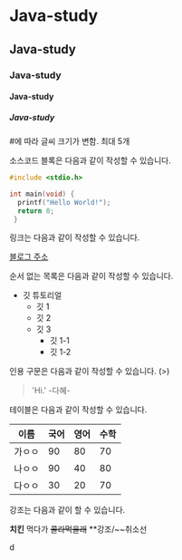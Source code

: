 # Java-study 
## Java-study
### Java-study
#### Java-study
##### Java-study
#에 따라 글씨 크기가 변함. 최대 5개

소스코드 블록은 다음과 같이 작성할 수 있습니다.

```c
#include <stdio.h>

int main(void) {
  printf("Hello World!");
  return 0;
 }
  ```
  
  
  
링크는 다음과 같이 작성할 수 있습니다.
  
 [블로그 주소](url)
  
  
  
순서 없는 목록은 다음과 같이 작성할 수 있습니다.
  
 * 깃 튜토리얼
   * 깃 1
   * 깃 2
   * 깃 3
     * 깃 1-1
     * 깃 1-2
      
      
      
인용 구문은 다음과 같이 작성할 수 있습니다. (>)

> 'Hi.' -다혜-



테이블은 다음과 같이 작성할 수 있습니다.

이름|국어|영어|수학
---|---|---|---|
가ㅇㅇ|90|80|70|
나ㅇㅇ|90|40|80|
다ㅇㅇ|30|20|70|



강조는 다음과 같이 할 수 있습니다.

**치킨** 먹다가 ~~콜라먹을래~~
**강조/~~취소선

d
